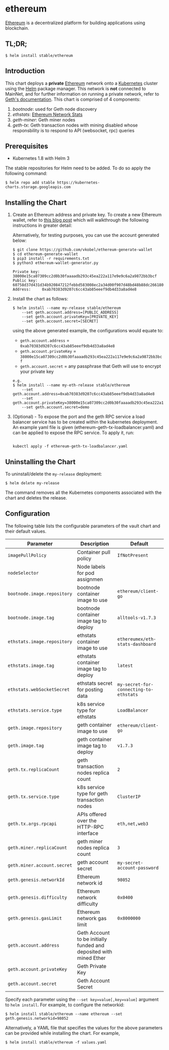 # ethereum

[Ethereum](https://www.ethereum.org/) is a decentralized platform for building applications using blockchain.

## TL;DR;

```console
$ helm install stable/ethereum
```

## Introduction

This chart deploys a **private** [Ethereum](https://www.ethereum.org/) network onto a [Kubernetes](http://kubernetes.io) cluster using the [Helm](https://helm.sh) package manager. This network is **not** connected to MainNet, and for further information on running a private network, refer to [Geth's documentation](https://github.com/ethereum/go-ethereum/wiki/Private-network). This chart is comprised of 4 components:

1. *bootnode*: used for Geth node discovery
1. *ethstats*: [Ethereum Network Stats](https://github.com/cubedro/eth-netstats)
1. *geth-miner*: Geth miner nodes
1. *geth-tx*: Geth transaction nodes with mining disabled whose responsbility is to respond to API (websocket, rpc) queries

## Prerequisites

* Kubernetes 1.8 with Helm 3

The stable repositories for Helm need to be added. To do so apply the following command:
```console
$ helm repo add stable https://kubernetes-charts.storage.googleapis.com
```


## Installing the Chart

1. Create an Ethereum address and private key. To create a new Ethereum wallet, refer to [this blog post](https://kobl.one/blog/create-full-ethereum-keypair-and-address/) which will walkthrough the following instructions in greater detail:

    Alternatively, for testing purposes, you can use the account generated below:

    ```console
    $ git clone https://github.com/vkobel/ethereum-generate-wallet
    $ cd ethereum-generate-wallet
    $ pip3 install -r requirements.txt
    $ python3 ethereum-wallet-generator.py

    Private key: 38000e15ca07309cc2d0b30faaaadb293c45ea222a117e9e9c6a2a9872bb3bcf
    Public key:  60758d37d431d34b920847212febbd583008ec2a34d00f907d48bd48b88dc2661806eb99cb6178312d228b2fd08cdb88bafc352d0395ae09b2fe453f0c4403ad
    Address:     0xab70383d9207c6cc43ab85eeef9db4d33a8ad4e8
    ```

2. Install the chart as follows:

    ```console
    $ helm install --name my-release stable/ethereum
        --set geth.account.address=[PUBLIC_ADDRESS]
        --set geth.account.privateKey=[PRIVATE_KEY]
        --set geth.account.secret=[SECRET]
    ```

    using the above generated example, the configurations would equate to:
    
    * `geth.account.address` = `0xab70383d9207c6cc43ab85eeef9db4d33a8ad4e8` 
    * `geth.account.privateKey` = `38000e15ca07309cc2d0b30faaaadb293c45ea222a117e9e9c6a2a9872bb3bcf`
    * `geth.account.secret` = any passphrase that Geth will use to encrypt your private key
    
    ```console
    e.g.
    $ helm install --name my-eth-release stable/ethereum
        --set geth.account.address=0xab70383d9207c6cc43ab85eeef9db4d33a8ad4e8
        --set geth.account.privateKey=38000e15ca07309cc2d0b30faaaadb293c45ea222a117e9e9c6a2a9872bb3bcf
        --set geth.account.secret=demo
    ```
    
3. (Optional) - To expose the port and the geth RPC service a load balancer service has to be created within the kubernetes deployment. An example yaml file is given (ethereum-geth-tx-loadbalancer.yaml) and can be applied to expose the RPC service. To apply it, run: 
    ```console
    
    kubectl apply -f ethereum-geth-tx-loadbalancer.yaml
    ```

## Uninstalling the Chart

To uninstall/delete the `my-release` deployment:

```console
$ helm delete my-release
```

The command removes all the Kubernetes components associated with the chart and deletes the release.

## Configuration

The following table lists the configurable parameters of the vault chart and their default values.

| Parameter                         | Description                                   | Default                               |
|-----------------------------------|-----------------------------------------------|---------------------------------------|
| `imagePullPolicy`                 | Container pull policy                         | `IfNotPresent`                        |
| `nodeSelector`                    | Node labels for pod assignmen                 |                                       |
| `bootnode.image.repository`       | bootnode container image to use               | `ethereum/client-go`                  |
| `bootnode.image.tag`              | bootnode container image tag to deploy        | `alltools-v1.7.3`                     |
| `ethstats.image.repository`       | ethstats container image to use               | `ethereumex/eth-stats-dashboard`      |
| `ethstats.image.tag`              | ethstats container image tag to deploy        | `latest`                              |
| `ethstats.webSocketSecret`        | ethstats secret for posting data              | `my-secret-for-connecting-to-ethstats`|
| `ethstats.service.type`           | k8s service type for ethstats                 | `LoadBalancer`                        |
| `geth.image.repository`           | geth container image to use                   | `ethereum/client-go`                  |
| `geth.image.tag`                  | geth container image tag to deploy            | `v1.7.3`                              |
| `geth.tx.replicaCount`            | geth transaction nodes replica count          | `2`                                   |
| `geth.tx.service.type`            | k8s service type for geth transaction nodes   | `ClusterIP`                           |
| `geth.tx.args.rpcapi`             | APIs offered over the HTTP-RPC interface      | `eth,net,web3`                        |
| `geth.miner.replicaCount`         | geth miner nodes replica count                | `3`                                   |
| `geth.miner.account.secret`       | geth account secret                           | `my-secret-account-password`          |
| `geth.genesis.networkId`          | Ethereum network id                           | `98052`                               |
| `geth.genesis.difficulty`         | Ethereum network difficulty                   | `0x0400`                              |
| `geth.genesis.gasLimit`           | Ethereum network gas limit                    | `0x8000000`                         |
| `geth.account.address`            | Geth Account to be initially funded and deposited with mined Ether |                  |
| `geth.account.privateKey`         | Geth Private Key                              |                                       |
| `geth.account.secret`             | Geth Account Secret                           |                                       |

Specify each parameter using the `--set key=value[,key=value]` argument to `helm install`. For example, to configure the networkid:

```console
$ helm install stable/ethereum --name ethereum --set geth.genesis.networkid=98052
```

Alternatively, a YAML file that specifies the values for the above parameters can be provided while installing the chart. For example,

```console
$ helm install stable/ethereum -f values.yaml
```

